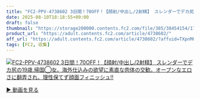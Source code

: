 ```yaml
---
title: "FC2-PPV-4738602 3日間！70OFF！【顔射/中出し/2射精】 スレンダーでデカ尻の19歳.帰国◯女。海外仕込みの欲望に素直な肉体の交歓。オープンなエロさに翻弄され、理性保てず顔面フィニッシュ‼︎"
date: 2025-08-10T18:18:55+09:00
draft: false
thumbnail: "https://storage200000.contents.fc2.com/file/385/38454154/1754297859.74.jpg"
product_url: "https://adult.contents.fc2.com/article/4738602/"
aff_url: "https://adult.contents.fc2.com/article/4738602/?affuid=TXpnM01qYzFNalk9"
tags: [FC2, 収集]
---
```

[![FC2-PPV-4738602 3日間！70OFF！【顔射/中出し/2射精】 スレンダーでデカ尻の19歳.帰国◯女。海外仕込みの欲望に素直な肉体の交歓。オープンなエロさに翻弄され、理性保てず顔面フィニッシュ‼︎](https://storage200000.contents.fc2.com/file/385/38454154/1754297859.74.jpg)](https://adult.contents.fc2.com/article/4738602/?affuid=TXpnM01qYzFNalk9)

[▶︎ 動画を見る](https://adult.contents.fc2.com/article/4738602/?affuid=TXpnM01qYzFNalk9)
